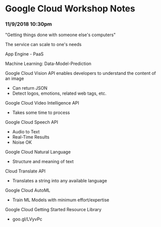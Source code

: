 # Google Cloud Workshop Notes

### 11/9/2018 10:30pm

"Getting things done with someone else's computers"

The service can scale to one's needs

App Engine - PaaS

Machine Learning: Data-Model-Prediction

Google Cloud Vision API enables developers to understand the content of an image

- Can return JSON
- Detect logos, emotions, related web tags, etc.

Google Cloud Video Intelligence API

- Takes some time to process

Google Cloud Speech API

- Audio to Text
- Real-Time Results
- Noise OK

Google Cloud Natural Language

- Structure and meaning of text

Cloud Translate API

- Translates a string into any available language

Google Cloud AutoML

- Train ML Models with minimum effort/expertise

Google Cloud Getting Started Resource Library

- goo.gl/LVyvPc